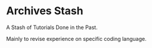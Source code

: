 # Archives Stash

A Stash of Tutorials Done in the Past. 

Mainly to revise experience on specific coding language.
